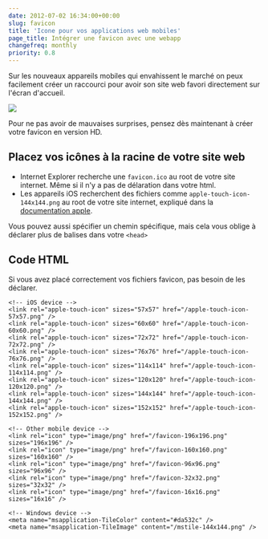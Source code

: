 ```yaml
---
date: 2012-07-02 16:34:00+00:00
slug: favicon
title: 'Icone pour vos applications web mobiles'
page_title: Intégrer une favicon avec une webapp
changefreq: monthly
priority: 0.8
---
```


Sur les nouveaux appareils mobiles qui envahissent le marché on peux facilement créer un raccourci pour avoir son site web favori directement sur l'écran d'accueil.

[![](http://davidleuliette.com/wordPress/wp-content/uploads/2012/07/5382639043_b671f6f3da.jpg)](http://www.flickr.com/photos/yishiang/5382639043/)

Pour ne pas avoir de mauvaises surprises, pensez dès maintenant à créer votre favicon en version HD.

## Placez vos icônes à la racine de votre site web

- Internet Explorer recherche une `favicon.ico` au root de votre site internet.
  Même si il n'y a pas de délaration dans votre html.
- Les appareils iOS recherchent des fichiers comme `apple-touch-icon-144x144.png` au root de votre site internet, expliqué dans la [documentation apple](https://developer.apple.com/library/ios/DOCUMENTATION/AppleApplications/Reference/SafariWebContent/ConfiguringWebApplications/ConfiguringWebApplications.html).

Vous pouvez aussi spécifier un chemin spécifique, mais cela vous oblige à déclarer plus de balises dans votre `<head>`

## Code HTML

Si vous avez placé correctement vos fichiers favicon, pas besoin de les déclarer.

    <!-- iOS device -->
    <link rel="apple-touch-icon" sizes="57x57" href="/apple-touch-icon-57x57.png" />
    <link rel="apple-touch-icon" sizes="60x60" href="/apple-touch-icon-60x60.png" />
    <link rel="apple-touch-icon" sizes="72x72" href="/apple-touch-icon-72x72.png" />
    <link rel="apple-touch-icon" sizes="76x76" href="/apple-touch-icon-76x76.png" />
    <link rel="apple-touch-icon" sizes="114x114" href="/apple-touch-icon-114x114.png" />
    <link rel="apple-touch-icon" sizes="120x120" href="/apple-touch-icon-120x120.png" />
    <link rel="apple-touch-icon" sizes="144x144" href="/apple-touch-icon-144x144.png" />
    <link rel="apple-touch-icon" sizes="152x152" href="/apple-touch-icon-152x152.png" />

    <!-- Other mobile device -->
    <link rel="icon" type="image/png" href="/favicon-196x196.png" sizes="196x196" />
    <link rel="icon" type="image/png" href="/favicon-160x160.png" sizes="160x160" />
    <link rel="icon" type="image/png" href="/favicon-96x96.png" sizes="96x96" />
    <link rel="icon" type="image/png" href="/favicon-32x32.png" sizes="32x32" />
    <link rel="icon" type="image/png" href="/favicon-16x16.png" sizes="16x16" />

    <!-- Windows device -->
    <meta name="msapplication-TileColor" content="#da532c" />
    <meta name="msapplication-TileImage" content="/mstile-144x144.png" />

